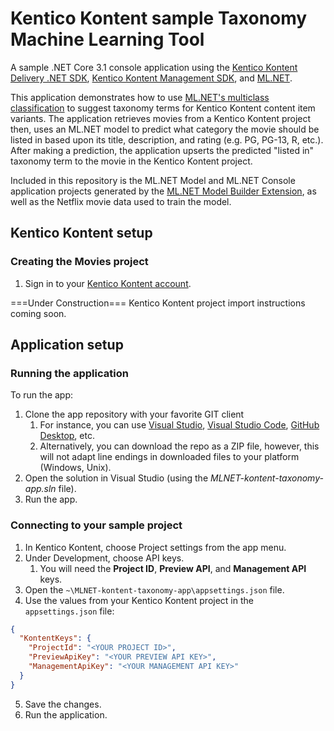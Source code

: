 # Kentico Kontent sample Taxonomy Machine Learning Tool
A sample .NET Core 3.1 console application using the [Kentico Kontent Delivery .NET SDK](https://github.com/Kentico/kontent-delivery-sdk-net), [Kentico Kontent Management SDK](https://github.com/Kentico/kontent-management-sdk-net), and [ML.NET](https://dotnet.microsoft.com/apps/machinelearning-ai/ml-dotnet).

This application demonstrates how to use [ML.NET's multiclass classification](https://docs.microsoft.com/en-us/dotnet/machine-learning/tutorials/github-issue-classification) to suggest taxonomy terms for Kentico Kontent content item variants. 
The application retrieves movies from a Kentico Kontent project then, uses an ML.NET model to predict what category the movie should be listed in based upon its title, description, and rating (e.g. PG, PG-13, R, etc.). After making a prediction, the application upserts the predicted "listed in" taxonomy term to the movie in the Kentico Kontent project.

Included in this repository is the ML.NET Model and ML.NET Console application projects generated by the [ML.NET Model Builder Extension](https://marketplace.visualstudio.com/items?itemName=MLNET.07), as well as the Netflix movie data used to train the model.

## Kentico Kontent setup

### Creating the Movies project
1. Sign in to your [Kentico Kontent account](https://app.kontent.ai).

===Under Construction===
Kentico Kontent project import instructions coming soon.

## Application setup

### Running the application
To run the app:
1. Clone the app repository with your favorite GIT client
   1. For instance, you can use [Visual Studio](https://www.visualstudio.com/vs/), [Visual Studio Code](https://code.visualstudio.com/), [GitHub Desktop](https://desktop.github.com/), etc.
   1. Alternatively, you can download the repo as a ZIP file, however, this will not adapt line endings in downloaded files to your platform (Windows, Unix).
1. Open the solution in Visual Studio (using the _MLNET-kontent-taxonomy-app.sln_ file).
1. Run the app.

### Connecting to your sample project

1. In Kentico Kontent, choose Project settings from the app menu.
1. Under Development, choose API keys. 
    1. You will need the **Project ID**, **Preview API**, and **Management API** keys.
1. Open the `~\MLNET-kontent-taxonomy-app\appsettings.json` file.
1. Use the values from your Kentico Kontent project in the `appsettings.json` file:
```json
{
  "KontentKeys": {
    "ProjectId": "<YOUR PROJECT ID>",
    "PreviewApiKey": "<YOUR PREVIEW API KEY>",
    "ManagementApiKey": "<YOUR MANAGEMENT API KEY>"
  }
}
```
5. Save the changes.
6. Run the application.
